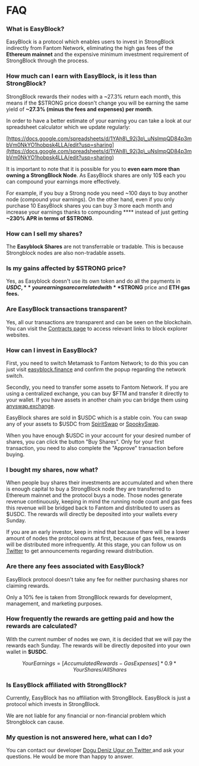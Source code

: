 # FAQ

### **What is EasyBlock?**

EasyBlock is a protocol which enables users to invest in StrongBlock indirectly from Fantom Network, eliminating the high gas fees of the **Ethereum mainnet** and the expensive minimum investment requirement of StrongBlock through the process.

### **How much can I earn with EasyBlock, is it less than StrongBlock?**

StrongBlock rewards their nodes with a \~27.3% return each month, this means if the $STRONG price doesn't change you will be earning the same yield of **\~27.3% (minus the fees and expenses) per month**.

In order to have a better estimate of your earning you can take a look at our spreadsheet calculator which we update regularly:

[https://docs.google.com/spreadsheets/d/1YAh8\_92j3p\_uNsImpQD84p3mbVm0NkYO1hobpsk4LLA/edit?usp=sharing](https://docs.google.com/spreadsheets/d/1YAh8\_92j3p\_uNsImpQD84p3mbVm0NkYO1hobpsk4LLA/edit?usp=sharing)

It is important to note that it is possible for you to **even earn more than owning a** **StrongBlock Node**. As EasyBlock shares are only 10$ each you can compound your earnings more effectively.

For example, if you buy a Strong node you need \~100 days to buy another node (compound your earnings). On the other hand, even if you only purchase 10 EasyBlock shares you can buy 3 more each month and increase your earnings thanks to compounding **** instead of just getting **\~230% APR in terms of $STRONG**.

### How can I sell my shares?

The **Easyblock Shares** are not transferrable or tradable. This is because Strongblock nodes are also non-tradable assets.

### Is my gains affected by $STRONG price?

Yes, as Easyblock doesn't use its own token and do all the payments in **$USDC,** your earnings are correlated with **$STRONG** price and **ETH gas fees.**

### Are EasyBlock transactions transparent?

Yes, all our transactions are transparent and can be seen on the blockchain. You can visit the [Contracts page](broken-reference) to access relevant links to block explorer websites.

### **How can I invest in EasyBlock?**

First, you need to switch Metamask to Fantom Network; to do this you can just visit [easyblock.finance](https://easyblock.finance) and confirm the popup regarding the network switch.

Secondly, you need to transfer some assets to Fantom Network. If you are using a centralized exchange, you can buy $FTM and transfer it directly to your wallet. If you have assets in another chain you can bridge them using [anyswap.exchange](https://anyswap.exchange).

EasyBlock shares are sold in $USDC which is a stable coin. You can swap any of your assets to $USDC from [SpiritSwap](https://swap.spiritswap.finance/#/exchange/swap/FTM/USDC) or [SpookySwap](https://spookyswap.finance/swap).

When you have enough $USDC in your account for your desired number of shares, you can click the button "Buy Shares". Only for your first transaction, you need to also complete the "Approve" transaction before buying.

### **I bought my shares, now what?**

When people buy shares their investments are accumulated and when there is enough capital to buy a StrongBlock node they are transferred to Ethereum mainnet and the protocol buys a node. Those nodes generate revenue continuously, keeping in mind the running node count and gas fees this revenue will be bridged back to Fantom and distributed to users as $USDC. The rewards will directly be deposited into your wallets every Sunday.

If you are an early investor, keep in mind that because there will be a lower amount of nodes the protocol owns at first, because of gas fees, rewards will be distributed more infrequently. At this stage, you can follow us on [Twitter](https://twitter.com/easyblock\_fin) to get announcements regarding reward distribution.

### **Are there any fees associated with EasyBlock?**

EasyBlock protocol doesn't take any fee for neither purchasing shares nor claiming rewards.

Only a 10% fee is taken from StrongBlock rewards for development, management, and marketing purposes.

### How frequently the rewards are getting paid and how the rewards **are** calculated?

With the current number of nodes we own, it is decided that we will pay the rewards each Sunday. The rewards will be directly deposited into your own wallet in **$USDC**.

$$
Your Earnings = [Accumulated  Rewards - GasExpenses]*0.9*YourShares/AllShares
$$

### Is EasyBlock affiliated with StrongBlock?

Currently, EasyBlock has no affiliation with StrongBlock. EasyBlock is just a protocol which invests in StrongBlock.

We are not liable for any financial or non-financial problem which Strongblock can cause.

### **My question is not answered here, what can I do?**

You can contact our developer [Dogu Deniz Ugur on Twitter ](https://twitter.com/dogudenizugur)and ask your questions. He would be more than happy to answer.
